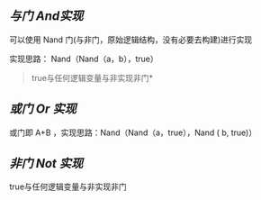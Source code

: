 ## *与门 And实现*

可以使用 Nand 门(与非门，原始逻辑结构，没有必要去构建)进行实现

实现思路： Nand（Nand（a，b），true）

> true与任何逻辑变量与非实现非门*



## *或门 Or 实现*

或门即 A+B ，实现思路：Nand（Nand（a，true），Nand ( b, true)）





## *非门 Not 实现*

true与任何逻辑变量与非实现非门



